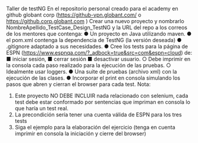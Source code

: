 
Taller de testNG
En el repositorio personal creado para el academy en github globant corp
(https://github-vpn.globant.com/ o https://github.corp.globant.com )
Crear una nuevo proyecto y nombrarlo NombreApellido_TestCase_Design_TestNG y la
URL del repo a los correos de los mentores que contenga:
● Un proyecto en Java utilizando maven.
● el pom.xml contenga la dependencia de TestNG (la versión deseada)
● .gitignore adaptado a sus necesidades.
● Cree los tests para la página de ESPN
(https://www.espnqa.com/?_adbock=true&src=com&espn=cloud) de:
■ iniciar sesión,
■ cerrar sesión
■ desactivar usuario.
○ Debe imprimir en la consola cada paso realizado para la ejecución de las
pruebas.
○ Idealmente usar loggers.
● Una suite de pruebas (archivo xml) con la ejecución de las clases.
● Incorporar el print en consola simulando los pasos que abren y cierran el browser
para cada test.
Nota:
1. Este proyecto NO DEBE INCLUIR nada relacionado con selenium, cada test debe
estar conformado por sentencias que impriman en consola lo que haría un test real.
2. La precondición sería tener una cuenta válida de ESPN para los tres tests
3. Siga el ejemplo para la elaboración del ejercicio (tenga en cuenta imprimir en
consola la iniciación y cierre del browser)
